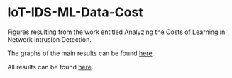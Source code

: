 # IoT-IDS-ML-Data-Cost
Figures resulting from the work entitled Analyzing the Costs of Learning in Network Intrusion Detection.

The graphs of the main results can be found [here](src/plots).

All results can be found [here](src/results).

